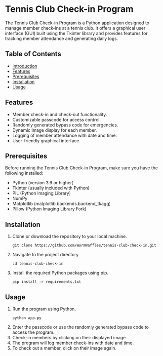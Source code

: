 # Tennis Club Check-in Program

The Tennis Club Check-in Program is a Python application designed to manage member check-ins at a tennis club. It offers a graphical user interface (GUI) built using the Tkinter library and provides features for tracking member attendance and generating daily logs.

## Table of Contents
- [Introduction](#tennis-club-check-in-program)
- [Features](#features)
- [Prerequisites](#prerequisites)
- [Installation](#installation)
- [Usage](#usage)

## Features
- Member check-in and check-out functionality.
- Customizable passcode for access control.
- Randomly generated bypass code for emergencies.
- Dynamic image display for each member.
- Logging of member attendance with date and time.
- User-friendly graphical interface.

## Prerequisites
Before running the Tennis Club Check-in Program, make sure you have the following installed:
- Python (version 3.6 or higher)
- Tkinter (usually included with Python)
- PIL (Python Imaging Library)
- NumPy
- Matplotlib (matplotlib.backends.backend_tkagg)
- Pillow (Python Imaging Library Fork)

## Installation
1. Clone or download the repository to your local machine.

   ```shell
   git clone https://github.com/WormWaffles/tennis-club-check-in.git
   ```
2. Navigate to the project directory.
   ```shell
   cd tennis-club-check-in
   ```
3. Install the required Python packages using pip.
   ```shell
   pip install -r requirements.txt
   ```

## Usage
1. Run the program using Python.
   ```shell
   python app.py
   ```
2. Enter the passcode or use the randomly generated bypass code to access the program.
3. Check-in members by clicking on their displayed image.
4. The program will log member check-ins with date and time.
5. To check out a member, click on their image again.
